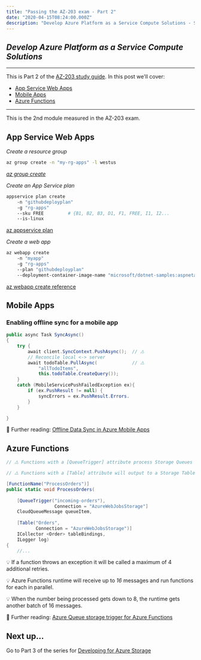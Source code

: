 ```yaml
---
title: "Passing the AZ-203 exam - Part 2"
date: "2020-04-15T08:24:00.000Z"
description: "Develop Azure Platform as a Service Compute Solutions - Study Guide"
---
```

## *Develop Azure Platform as a Service Compute Solutions*
---

 This is Part 2 of the [AZ-203 study guide](../passing-az-203-exam/). In this post we'll cover:

- [App Service Web Apps](#app-service-web-apps)
- [Mobile Apps](#mobile-apps)
- [Azure Functions](#azure-functions)
---

This is the 2nd module measured in the AZ-203 exam.

## App Service Web Apps

*Create a resource group*
```bash
az group create -n "my-rg-apps" -l westus
````

*[az group create](https://docs.microsoft.com/en-us/cli/azure/group?view=azure-cli-latest#az-group-create)*

*Create an App Service plan*
```bash
appservice plan create              
    -n "githubdeployplan"
    -g "rg-apps"
    --sku FREE         # {B1, B2, B3, D1, F1, FREE, I1, I2...
    --is-linux
````

[az appservice plan](https://docs.microsoft.com/en-us/cli/azure/appservice/plan?view=azure-cli-latest)

*Create a web app*

```bash
az webapp create
    -n "myapp"
    -g "rg-apps"
    --plan "githubdeployplan"
    --deployment-container-image-name "microsoft/dotnet-samples:aspnetapp"
```

[az webapp create reference](https://docs.microsoft.com/en-us/cli/azure/webapp?view=azure-cli-latest#az-webapp-create)

## Mobile Apps

### Enabling offline sync for a mobile app

```c#
public async Task SyncAsync()
{
    try {
        await client.SyncContext.PushAsync();  // ⚠️ 
        // Reconcile local <-> server
        await todoTable.PullAsync(             // ⚠️ 
            "allTodoItems",
            this.todoTable.CreateQuery());
    }
    catch (MobileServicePushFailedException ex){
        if (ex.PushResult != null) {
            syncErrors = ex.PushResult.Errors.
        }
    }

}
```

📖 Further reading: [Offline Data Sync in Azure Mobile Apps](https://docs.microsoft.com/en-us/azure/app-service-mobile/app-service-mobile-offline-data-sync)

## Azure Functions

```c#
// ⚠️ Functions with a [QueueTrigger] attribute process Storage Queues messages

// ⚠️ Functions with a [Table] attribute will output to a Storage Table.

[FunctionName("ProcessOrders")]
public static void ProcessOrders(
    
    [QueueTrigger("incoming-orders"),
                  Connection = "AzureWebJobsStorage"]
    CloudQueueMessage queueItem,
    
    [Table("Orders",           
           Connection = "AzureWebJobsStorage")]
    ICollector <Order> tableBindings,
    ILogger log)
{
    //... 
```

💡 If a function throws an exception it will be called a maximum of 4 additional retries.

💡 Azure Functions runtime will receive up to *16* messages and run functions for each in parallel.

💡 When the number being processed gets down to 8, the runtime gets another batch of 16 messages.

📖 Further reading: [Azure Queue storage trigger for Azure Functions](https://docs.microsoft.com/en-us/azure/azure-functions/functions-bindings-storage-queue-trigger?tabs=csharp)


## Next up...

Go to Part 3 of the series for [Developing for Azure Storage](../passing-az-203-p3-azure-storage)